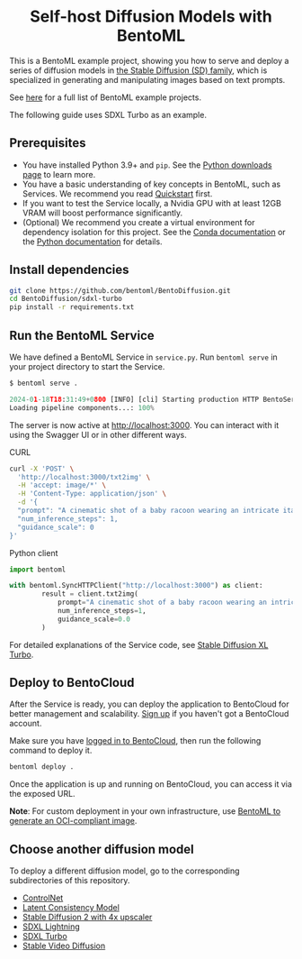 <div align="center">
    <h1 align="center">Self-host Diffusion Models with BentoML</h1>
</div>

This is a BentoML example project, showing you how to serve and deploy a series of diffusion models in [the Stable Diffusion (SD) family](https://huggingface.co/models?other=stable-diffusion), which is specialized in generating and manipulating images based on text prompts.

See [here](https://github.com/bentoml/BentoML/tree/main/examples) for a full list of BentoML example projects.

The following guide uses SDXL Turbo as an example.

## Prerequisites

- You have installed Python 3.9+ and `pip`. See the [Python downloads page](https://www.python.org/downloads/) to learn more.
- You have a basic understanding of key concepts in BentoML, such as Services. We recommend you read [Quickstart](https://docs.bentoml.com/en/latest/get-started/quickstart.html) first.
- If you want to test the Service locally, a Nvidia GPU with at least 12GB VRAM will boost performance significantly.
- (Optional) We recommend you create a virtual environment for dependency isolation for this project. See the [Conda documentation](https://conda.io/projects/conda/en/latest/user-guide/tasks/manage-environments.html) or the [Python documentation](https://docs.python.org/3/library/venv.html) for details.

## Install dependencies

```bash
git clone https://github.com/bentoml/BentoDiffusion.git
cd BentoDiffusion/sdxl-turbo
pip install -r requirements.txt
```

## Run the BentoML Service

We have defined a BentoML Service in `service.py`. Run `bentoml serve` in your project directory to start the Service.

```python
$ bentoml serve .

2024-01-18T18:31:49+0800 [INFO] [cli] Starting production HTTP BentoServer from "service:SDXLTurboService" listening on http://localhost:3000 (Press CTRL+C to quit)
Loading pipeline components...: 100%
```

The server is now active at [http://localhost:3000](http://localhost:3000/). You can interact with it using the Swagger UI or in other different ways.

CURL

```bash
curl -X 'POST' \
  'http://localhost:3000/txt2img' \
  -H 'accept: image/*' \
  -H 'Content-Type: application/json' \
  -d '{
  "prompt": "A cinematic shot of a baby racoon wearing an intricate italian priest robe.",
  "num_inference_steps": 1,
  "guidance_scale": 0
}'
```

Python client

```python
import bentoml

with bentoml.SyncHTTPClient("http://localhost:3000") as client:
        result = client.txt2img(
            prompt="A cinematic shot of a baby racoon wearing an intricate italian priest robe.",
            num_inference_steps=1,
            guidance_scale=0.0
        )
```

For detailed explanations of the Service code, see [Stable Diffusion XL Turbo](https://docs.bentoml.com/en/latest/use-cases/diffusion-models/sdxl-turbo.html).

## Deploy to BentoCloud

After the Service is ready, you can deploy the application to BentoCloud for better management and scalability. [Sign up](https://www.bentoml.com/) if you haven't got a BentoCloud account.

Make sure you have [logged in to BentoCloud](https://docs.bentoml.com/en/latest/bentocloud/how-tos/manage-access-token.html), then run the following command to deploy it.

```bash
bentoml deploy .
```

Once the application is up and running on BentoCloud, you can access it via the exposed URL.

**Note**: For custom deployment in your own infrastructure, use [BentoML to generate an OCI-compliant image](https://docs.bentoml.com/en/latest/guides/containerization.html).


## Choose another diffusion model

To deploy a different diffusion model, go to the corresponding subdirectories of this repository.

- [ControlNet](controlnet/)
- [Latent Consistency Model](lcm/)
- [Stable Diffusion 2 with 4x upscaler](sd2upscaler/)
- [SDXL Lightning](sdxl-lightning/)
- [SDXL Turbo](sdxl-turbo/)
- [Stable Video Diffusion](svd/)